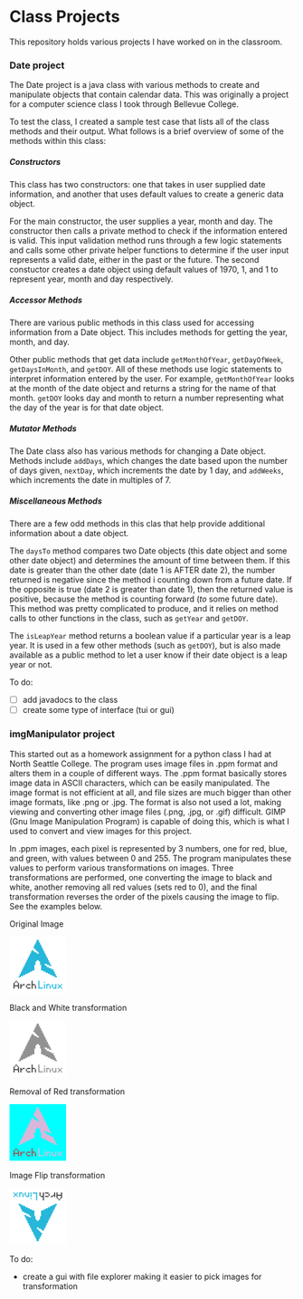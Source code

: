 # Class Projects

This repository holds various projects I have worked on in the classroom.

### Date project
The Date project is a java class with various methods to create and manipulate objects that contain calendar data. This was originally a project for a computer science class I took through Bellevue College.

To test the class, I created a sample test case that lists all of the class methods and their output. What follows is a brief overview of some of the methods within this class:

##### Constructors
This class has two constructors: one that takes in user supplied date information, and another that uses default values to create a generic data object.

For the main constructor, the user supplies a year, month and day. The constructor then calls a private method to check if the information entered is valid. This input validation method runs through a few logic statements and calls some other private helper functions to determine if the user input represents a valid date, either in the past or the future. The second constuctor creates a date object using default values of 1970, 1, and 1 to represent year, month and day respectively.

##### Accessor Methods
There are various public methods in this class used for accessing information from a Date object. This includes methods for getting the year, month, and day.

Other public methods that get data include `getMonthOfYear`, `getDayOfWeek`, `getDaysInMonth`, and `getDOY`. All of these methods use logic statements to interpret information entered by the user. For example, `getMonthOfYear` looks at the month of the date object and returns a string for the name of that month. `getDOY` looks day and month to return a number representing what the day of the year is for that date object.

##### Mutator Methods
The Date class also has various methods for changing a Date object. Methods include `addDays`, which changes the date based upon the number of days given, `nextDay`, which increments the date by 1 day, and `addWeeks`, which increments the date in multiples of 7.

##### Miscellaneous Methods
There are a few odd methods in this clas that help provide additional information about a date object.

The `daysTo` method compares two Date objects (this date object and some other date object) and determines the amount of time between them. If this date is greater than the other date (date 1 is AFTER date 2), the number returned is negative since the method i counting down from a future date. If the opposite is true (date 2 is greater than date 1), then the returned value is positive, because the method is counting forward (*to* some future date). This method was pretty complicated to produce, and it relies on method calls to other functions in the class, such as `getYear` and `getDOY`.

The `isLeapYear` method returns a boolean value if a particular year is a leap year. It is used in a few other methods (such as `getDOY`), but is also made available as a public method to let a user know if their date object is a leap year or not.

To do:
- [ ] add javadocs to the class
- [ ] create some type of interface (tui or gui)

### imgManipulator project
This started out as a homework assignment for a python class I had at North Seattle College. The program uses image files in .ppm format and alters them in a couple of different ways. The .ppm format basically stores image data in ASCII characters, which can be easily manipulated. The image format is not efficient at all, and file sizes are much bigger than other image formats, like .png or .jpg. The format is also not used a lot, making viewing and converting other image files (.png, .jpg, or .gif) difficult. GIMP (Gnu Image Manipulation Program) is capable of doing this, which is what I used to convert and view images for this project.

In .ppm images, each pixel is represented by 3 numbers, one for red, blue, and green, with values between 0 and 255. The program manipulates these values to perform various transformations on images. Three transformations are performed, one converting the image to black and white, another removing all red values (sets red to 0), and the final transformation reverses the order of the pixels causing the image to flip. See the examples below.

Original Image

![image](https://raw.githubusercontent.com/joseph-sayler/class_projects/master/imgManipulator/examples/logo.png)


Black and White transformation

![image](https://raw.githubusercontent.com/joseph-sayler/class_projects/master/imgManipulator/examples/gr_logo.png)


Removal of Red transformation

![image](https://raw.githubusercontent.com/joseph-sayler/class_projects/master/imgManipulator/examples/nr_logo.png)


Image Flip transformation

![image](https://raw.githubusercontent.com/joseph-sayler/class_projects/master/imgManipulator/examples/fl_logo.png)


To do:
* create a gui with file explorer making it easier to pick images for transformation

